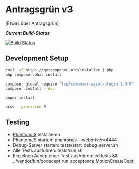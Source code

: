 Antragsgrün v3
==============

[Etwas über Antragsgrün]

***Current Build-Status***

[![Build Status](http://phpci.hoessl.eu/build-status/image/1?branch=v3)](http://phpci.hoessl.eu/build-status/view/1?branch=v3)


Development Setup
-----------------

```bash
curl -sS https://getcomposer.org/installer | php
php composer.phar install

composer global require "fxp/composer-asset-plugin:1.0.0"
composer install --dev

bower install
```


```bash
scss --precision 9
```


Testing
-------

* [PhantomJS](http://phantomjs.org/download.html) installieren
* PhantomJS starten: phantomjs --webdriver=4444
* Debug-Server starten: tests/start_debug_server.sh
* Alle Tests ausführen: tests/run.sh
* Einzelnen Acceptence-Test ausführen: cd tests && ../vendor/bin/codecept run acceptance MotionCreateCept

